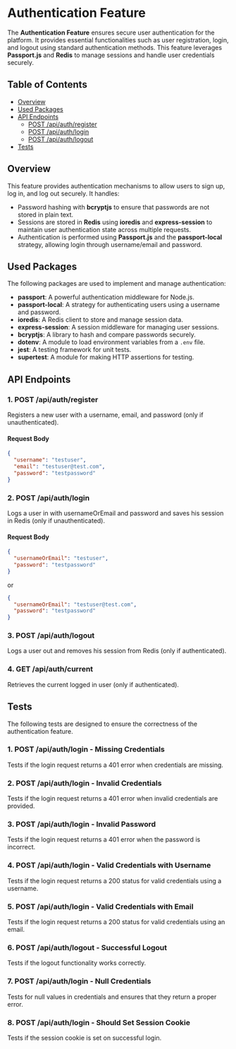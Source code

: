 # Authentication Feature

The **Authentication Feature** ensures secure user authentication for the platform. It provides essential functionalities such as user registration, login, and logout using standard authentication methods. This feature leverages **Passport.js** and **Redis** to manage sessions and handle user credentials securely.

## Table of Contents
- [Overview](#overview)
- [Used Packages](#used-packages)
- [API Endpoints](#api-endpoints)
  - [POST /api/auth/register](#post-apiauthregister)
  - [POST /api/auth/login](#post-apiauthlogin)
  - [POST /api/auth/logout](#post-apiauthlogout)
- [Tests](#tests)

## Overview

This feature provides authentication mechanisms to allow users to sign up, log in, and log out securely. It handles:
- Password hashing with **bcryptjs** to ensure that passwords are not stored in plain text.
- Sessions are stored in **Redis** using **ioredis** and **express-session** to maintain user authentication state across multiple requests.
- Authentication is performed using **Passport.js** and the **passport-local** strategy, allowing login through username/email and password.

## Used Packages

The following packages are used to implement and manage authentication:

- **passport**: A powerful authentication middleware for Node.js.
- **passport-local**: A strategy for authenticating users using a username and password.
- **ioredis**: A Redis client to store and manage session data.
- **express-session**: A session middleware for managing user sessions.
- **bcryptjs**: A library to hash and compare passwords securely.
- **dotenv**: A module to load environment variables from a `.env` file.
- **jest**: A testing framework for unit tests.
- **supertest**: A module for making HTTP assertions for testing.

## API Endpoints

### 1. **POST /api/auth/register**
Registers a new user with a username, email, and password (only if unauthenticated).

#### Request Body
```json
{
  "username": "testuser",
  "email": "testuser@test.com",
  "password": "testpassword"
}
```

### 2. **POST /api/auth/login**
Logs a user in with usernameOrEmail and password and saves his session in Redis (only if unauthenticated).

#### Request Body
```json
{
  "usernameOrEmail": "testuser",
  "password": "testpassword"
}
```
or
```json
{
  "usernameOrEmail": "testuser@test.com",
  "password": "testpassword"
}
```

### 3. **POST /api/auth/logout**
Logs a user out and removes his session from Redis (only if authenticated).

### 4. **GET /api/auth/current**
Retrieves the current logged in user (only if authenticated).

## Tests
The following tests are designed to ensure the correctness of the authentication feature.

### 1. **POST /api/auth/login - Missing Credentials**
Tests if the login request returns a 401 error when credentials are missing.

### 2. **POST /api/auth/login - Invalid Credentials**
Tests if the login request returns a 401 error when invalid credentials are provided.

### 3. **POST /api/auth/login - Invalid Password**
Tests if the login request returns a 401 error when the password is incorrect.

### 4. **POST /api/auth/login - Valid Credentials with Username**
Tests if the login request returns a 200 status for valid credentials using a username.

### 5. **POST /api/auth/login - Valid Credentials with Email**
Tests if the login request returns a 200 status for valid credentials using an email.

### 6. **POST /api/auth/logout - Successful Logout**
Tests if the logout functionality works correctly.

### 7. **POST /api/auth/login - Null Credentials**
Tests for null values in credentials and ensures that they return a proper error.

### 8. **POST /api/auth/login - Should Set Session Cookie**
Tests if the session cookie is set on successful login.
